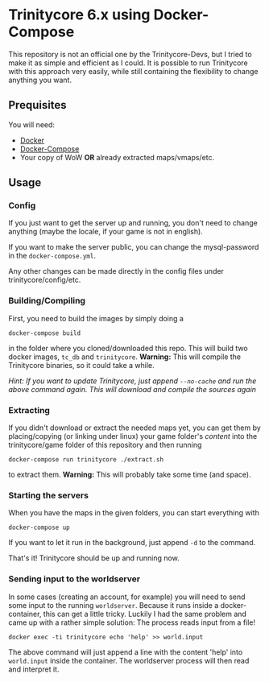 # Trinitycore 6.x using Docker-Compose

This repository is not an official one by the Trinitycore-Devs, but I tried to make it as simple and efficient as I could. It is possible to run Trinitycore with this approach very easily, while still containing the flexibility to change anything you want.

## Prequisites

You will need:

* [Docker](https://www.docker.com/products/docker)
* [Docker-Compose](https://docs.docker.com/compose/install/)
* Your copy of WoW **OR** already extracted maps/vmaps/etc.

## Usage

### Config

If you just want to get the server up and running, you don't need to change anything (maybe the locale, if your game is not in english).

If you want to make the server public, you can change the mysql-password in the `docker-compose.yml`.

Any other changes can be made directly in the config files under trinitycore/config/etc.

### Building/Compiling
First, you need to build the images by simply doing a

```docker-compose build```

in the folder where you cloned/downloaded this repo. This will build two docker images, `tc_db` and `trinitycore`. **Warning:** This will compile the Trinitycore binaries, so it could take a while.

*Hint: If you want to update Trinitycore, just append `--no-cache` and run the above command again. This will download and compile the sources again*

### Extracting

If you didn't download or extract the needed maps yet, you can get them by placing/copying (or linking under linux) your game folder's *content* into the trinitycore/game folder of this repository and then running

```docker-compose run trinitycore ./extract.sh```

to extract them. **Warning:** This will probably take some time (and space).

### Starting the servers

When you have the maps in the given folders, you can start everything with

```docker-compose up```

If you want to let it run in the background, just append `-d` to the command.

That's it! Trinitycore should be up and running now.

### Sending input to the worldserver

In some cases (creating an account, for example) you will need to send some input to the running `worldserver`. Because it runs inside a docker-container, this can get a little tricky. Luckily I had the same problem and came up with a rather simple solution: The process reads input from a file!

```docker exec -ti trinitycore echo 'help' >> world.input```

The above command will just append a line with the content 'help' into `world.input` inside the container. The worldserver process will then read and interpret it.

